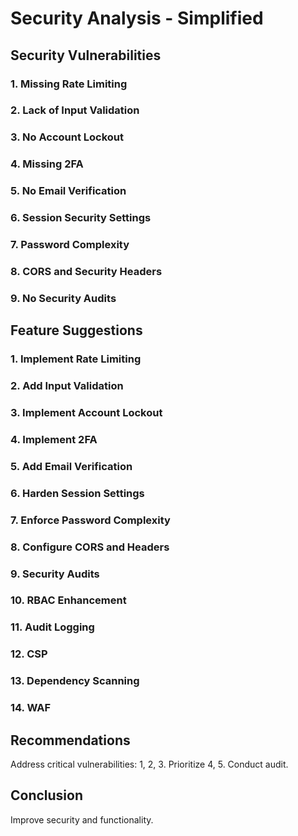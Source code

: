 # Security Analysis - Simplified

## Security Vulnerabilities

### 1. Missing Rate Limiting
### 2. Lack of Input Validation
### 3. No Account Lockout
### 4. Missing 2FA
### 5. No Email Verification
### 6. Session Security Settings
### 7. Password Complexity
### 8. CORS and Security Headers
### 9. No Security Audits

## Feature Suggestions

### 1. Implement Rate Limiting
### 2. Add Input Validation
### 3. Implement Account Lockout
### 4. Implement 2FA
### 5. Add Email Verification
### 6. Harden Session Settings
### 7. Enforce Password Complexity
### 8. Configure CORS and Headers
### 9. Security Audits
### 10. RBAC Enhancement
### 11. Audit Logging
### 12. CSP
### 13. Dependency Scanning
### 14. WAF

## Recommendations

Address critical vulnerabilities: 1, 2, 3. Prioritize 4, 5. Conduct audit.

## Conclusion

Improve security and functionality.